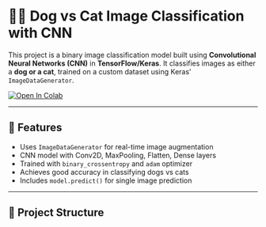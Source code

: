 # 🐶🐱 Dog vs Cat Image Classification with CNN

This project is a binary image classification model built using **Convolutional Neural Networks (CNN)** in **TensorFlow/Keras**. It classifies images as either a **dog or a cat**, trained on a custom dataset using Keras’ `ImageDataGenerator`.

[![Open In Colab](https://colab.research.google.com/assets/colab-badge.svg)](https://colab.research.google.com/github/<SantoshKumar902>/dog-cat-classification/blob/main/Dog%20or%20Cats%20Prediction.ipynb)

---

## 🚀 Features

- Uses `ImageDataGenerator` for real-time image augmentation
- CNN model with Conv2D, MaxPooling, Flatten, Dense layers
- Trained with `binary_crossentropy` and `adam` optimizer
- Achieves good accuracy in classifying dogs vs cats
- Includes `model.predict()` for single image prediction

---

## 📁 Project Structure


